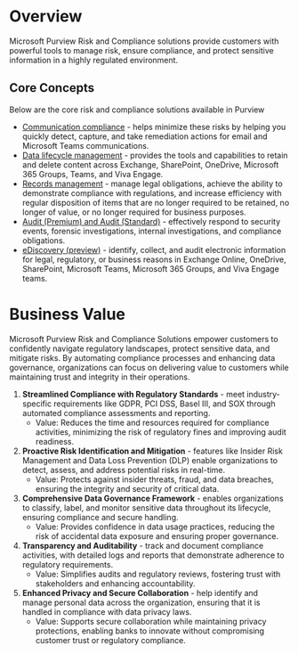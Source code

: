 # Overview

Microsoft Purview Risk and Compliance solutions provide customers with powerful tools to manage risk, ensure compliance, and protect sensitive information in a highly regulated environment.

## Core Concepts

Below are the core risk and compliance solutions available in Purview

- [Communication compliance](https://learn.microsoft.com/en-us/purview/communication-compliance-solution-overview) - helps minimize these risks by helping you quickly detect, capture, and take remediation actions for email and Microsoft Teams communications.
- [Data lifecycle management](https://learn.microsoft.com/en-us/purview/data-lifecycle-management) - provides the tools and capabilities to retain and delete content across Exchange, SharePoint, OneDrive, Microsoft 365 Groups, Teams, and Viva Engage.
- [Records management](https://learn.microsoft.com/en-us/purview/records-management) - manage legal obligations, achieve the ability to demonstrate compliance with regulations, and increase efficiency with regular disposition of items that are no longer required to be retained, no longer of value, or no longer required for business purposes.
- [Audit (Premium) and Audit (Standard)](https://learn.microsoft.com/en-us/purview/audit-solutions-overview) - effectively respond to security events, forensic investigations, internal investigations, and compliance obligations.
- [eDiscovery (preview)](https://learn.microsoft.com/en-us/purview/edisc) -  identify, collect, and audit electronic information for legal, regulatory, or business reasons in Exchange Online, OneDrive, SharePoint, Microsoft Teams, Microsoft 365 Groups, and Viva Engage teams.

# Business Value

Microsoft Purview Risk and Compliance Solutions empower customers to confidently navigate regulatory landscapes, protect sensitive data, and mitigate risks. By automating compliance processes and enhancing data governance, organizations can focus on delivering value to customers while maintaining trust and integrity in their operations.

1. **Streamlined Compliance with Regulatory Standards** - meet industry-specific requirements like GDPR, PCI DSS, Basel III, and SOX through automated compliance assessments and reporting.
    - Value: Reduces the time and resources required for compliance activities, minimizing the risk of regulatory fines and improving audit readiness.
2. **Proactive Risk Identification and Mitigation** - features like Insider Risk Management and Data Loss Prevention (DLP) enable organizations to detect, assess, and address potential risks in real-time.
    - Value: Protects against insider threats, fraud, and data breaches, ensuring the integrity and security of critical data.
3. **Comprehensive Data Governance Framework** - enables organizations to classify, label, and monitor sensitive data throughout its lifecycle, ensuring compliance and secure handling.
    - Value: Provides confidence in data usage practices, reducing the risk of accidental data exposure and ensuring proper governance.
4. **Transparency and Auditability** - track and document compliance activities, with detailed logs and reports that demonstrate adherence to regulatory requirements.
    - Value: Simplifies audits and regulatory reviews, fostering trust with stakeholders and enhancing accountability.
5. **Enhanced Privacy and Secure Collaboration** - help identify and manage personal data across the organization, ensuring that it is handled in compliance with data privacy laws.
    - Value: Supports secure collaboration while maintaining privacy protections, enabling banks to innovate without compromising customer trust or regulatory compliance.
